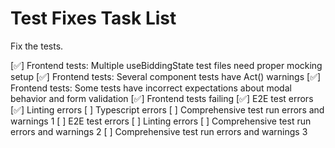# Test Fixes Task List

Fix the tests.

[✅] Frontend tests: Multiple useBiddingState test files need proper mocking setup
[✅] Frontend tests: Several component tests have Act() warnings
[✅] Frontend tests: Some tests have incorrect expectations about modal behavior and form validation
[✅] Frontend tests failing
[✅] E2E test errors
[✅] Linting errors
[ ] Typescript errors
[ ] Comprehensive test run errors and warnings 1
[ ] E2E test errors
[ ] Linting errors
[ ] Comprehensive test run errors and warnings 2
[ ] Comprehensive test run errors and warnings 3
